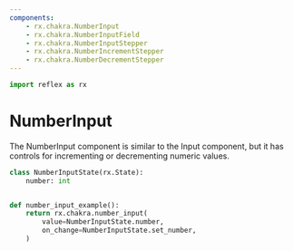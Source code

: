 ```yaml
---
components:
    - rx.chakra.NumberInput
    - rx.chakra.NumberInputField
    - rx.chakra.NumberInputStepper
    - rx.chakra.NumberIncrementStepper
    - rx.chakra.NumberDecrementStepper
---
```


```python exec
import reflex as rx
```

# NumberInput

The NumberInput component is similar to the Input component, but it has controls for incrementing or decrementing numeric values.

```python demo exec
class NumberInputState(rx.State):
    number: int


def number_input_example():
    return rx.chakra.number_input(
        value=NumberInputState.number,
        on_change=NumberInputState.set_number,
    )
```
